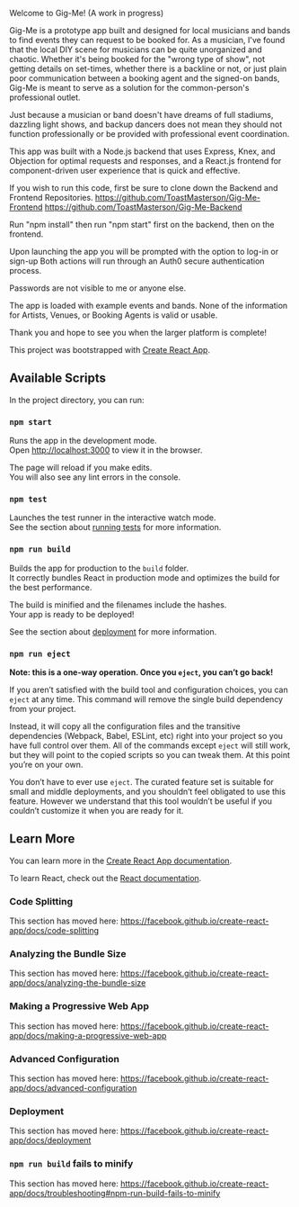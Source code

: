 Welcome to Gig-Me!
(A work in progress)

Gig-Me is a prototype app built and designed for local musicians and bands to find events they can request to be booked for.
As a musician, I've found that the local DIY scene for musicians can be quite unorganized and chaotic.
Whether it's being booked for the "wrong type of show", not getting details on set-times, whether there is a backline or not, or just plain poor communication between a booking agent and the signed-on bands, Gig-Me is meant to serve as a solution for the common-person's professional outlet.

Just because a musician or band doesn't have dreams of full stadiums, dazzling light shows, and backup dancers does not mean they should not function professionally or be provided with professional event coordination.

This app was built with a Node.js backend that uses Express, Knex, and Objection for optimal requests and responses, and a React.js frontend for component-driven user experience that is quick and effective.

If you wish to run this code, first be sure to clone down the Backend and Frontend Repositories.
https://github.com/ToastMasterson/Gig-Me-Frontend
https://github.com/ToastMasterson/Gig-Me-Backend

Run "npm install"
then run "npm start" first on the backend, then on the frontend.

Upon launching the app you will be prompted with the option to log-in or sign-up
Both actions will run through an Auth0 secure authentication process.

Passwords are not visible to me or anyone else.

The app is loaded with example events and bands.
None of the information for Artists, Venues, or Booking Agents is valid or usable.


Thank you and hope to see you when the larger platform is complete!


This project was bootstrapped with [Create React App](https://github.com/facebook/create-react-app).

## Available Scripts

In the project directory, you can run:

### `npm start`

Runs the app in the development mode.<br />
Open [http://localhost:3000](http://localhost:3000) to view it in the browser.

The page will reload if you make edits.<br />
You will also see any lint errors in the console.

### `npm test`

Launches the test runner in the interactive watch mode.<br />
See the section about [running tests](https://facebook.github.io/create-react-app/docs/running-tests) for more information.

### `npm run build`

Builds the app for production to the `build` folder.<br />
It correctly bundles React in production mode and optimizes the build for the best performance.

The build is minified and the filenames include the hashes.<br />
Your app is ready to be deployed!

See the section about [deployment](https://facebook.github.io/create-react-app/docs/deployment) for more information.

### `npm run eject`

**Note: this is a one-way operation. Once you `eject`, you can’t go back!**

If you aren’t satisfied with the build tool and configuration choices, you can `eject` at any time. This command will remove the single build dependency from your project.

Instead, it will copy all the configuration files and the transitive dependencies (Webpack, Babel, ESLint, etc) right into your project so you have full control over them. All of the commands except `eject` will still work, but they will point to the copied scripts so you can tweak them. At this point you’re on your own.

You don’t have to ever use `eject`. The curated feature set is suitable for small and middle deployments, and you shouldn’t feel obligated to use this feature. However we understand that this tool wouldn’t be useful if you couldn’t customize it when you are ready for it.

## Learn More

You can learn more in the [Create React App documentation](https://facebook.github.io/create-react-app/docs/getting-started).

To learn React, check out the [React documentation](https://reactjs.org/).

### Code Splitting

This section has moved here: https://facebook.github.io/create-react-app/docs/code-splitting

### Analyzing the Bundle Size

This section has moved here: https://facebook.github.io/create-react-app/docs/analyzing-the-bundle-size

### Making a Progressive Web App

This section has moved here: https://facebook.github.io/create-react-app/docs/making-a-progressive-web-app

### Advanced Configuration

This section has moved here: https://facebook.github.io/create-react-app/docs/advanced-configuration

### Deployment

This section has moved here: https://facebook.github.io/create-react-app/docs/deployment

### `npm run build` fails to minify

This section has moved here: https://facebook.github.io/create-react-app/docs/troubleshooting#npm-run-build-fails-to-minify
